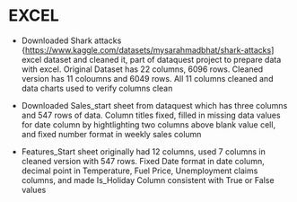 # EXCEL
* Downloaded Shark attacks {https://www.kaggle.com/datasets/mysarahmadbhat/shark-attacks] excel dataset and cleaned it, part of dataquest project to prepare data with excel. Original Dataset has 22 columns, 6096 rows. Cleaned version has 11 coloumns and 6049 rows. All 11 columns cleaned and data charts used to verify columns clean 

* Downloaded Sales_start sheet from dataquest which has three columns and 547 rows of data. Column titles fixed, filled in missing data values for date column by hightlighting two columns above blank value cell, and fixed number format in weekly sales column

* Features_Start sheet originally had 12 columns, used 7 columns in cleaned version with 547 rows. Fixed Date format in date column, decimal point in Temperature, Fuel Price, Unemployment claims columns, and made Is_Holiday Column consistent with True or False values
